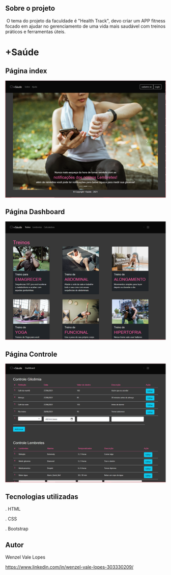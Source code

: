 ## Sobre o projeto

​	O tema do projeto da faculdade é "Health Track", devo criar um APP fitness focado em ajudar no gerenciamento de uma vida mais saudável com treinos práticos e ferramentas úteis. 

 

# +Saúde	



## Página index

![screenshot](pagina-principal.png?raw=true "screenshot")



## Página Dashboard

![screenshot](pagina-dashboard.png?raw=true "screenshot")



##  Página Controle

![screenshot](pagina-controle.png?raw=true "screenshot")





## Tecnologias utilizadas

. HTML

. CSS

. Bootstrap



## Autor

Wenzel Vale Lopes

https://www.linkedin.com/in/wenzel-vale-lopes-303330209/








